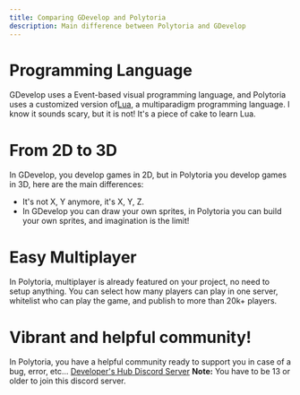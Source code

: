 ```yaml
---
title: Comparing GDevelop and Polytoria
description: Main difference between Polytoria and GDevelop
---
```


# Programming Language

GDevelop uses a Event-based visual programming language, and Polytoria uses a customized version of[Lua](https://lua.org), a multiparadigm programming language. I know it sounds scary, but it is not! It's a piece of cake to learn Lua.

# From 2D to 3D

In GDevelop, you develop games in 2D, but in Polytoria you develop games in 3D, here are the main differences:

- It's not X, Y anymore, it's X, Y, Z.
- In GDevelop you can draw your own sprites, in Polytoria you can build your own sprites, and imagination is the limit!

# Easy Multiplayer

In Polytoria, multiplayer is already featured on your project, no need to setup anything. You can select how many players can play in one server, whitelist who can play the game, and publish to more than 20k+ players.

# Vibrant and helpful community!

In Polytoria, you have a helpful community ready to support you in case of a bug, error, etc...
[Developer's Hub Discord Server](https://discord.gg/sqVSKZRpdB)
<strong>Note:</strong>
You have to be 13 or older to join this discord server.

